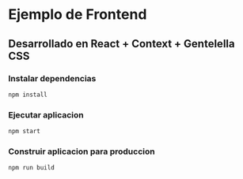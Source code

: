 # Ejemplo de Frontend 
## Desarrollado en React + Context + Gentelella CSS

### Instalar dependencias

```sh
npm install
```
### Ejecutar aplicacion

```sh
npm start
```

### Construir aplicacion para produccion

```sh
npm run build
```

